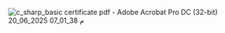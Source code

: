 ![c_sharp_basic certificate pdf - Adobe Acrobat Pro DC (32-bit) 20_06_2025 07_01_38 م](https://github.com/user-attachments/assets/7f0a31a5-46e9-4f41-97ba-9a7708bc8dc2)
